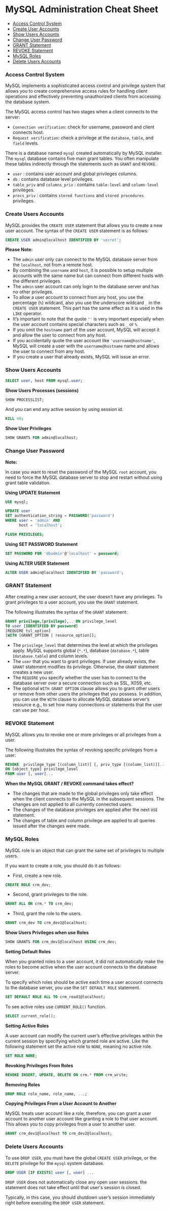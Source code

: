 # MySQL Administration Cheat Sheet

* [Access Control System](#access-control-system)
* [Create User Accounts](#create-user-accounts)
* [Show Users Accounts](#show-user-accounts)
* [Change User Password](#change-user-password)
* [GRANT Statement](#grant-statement)
* [REVOKE Statement](#revoke-statement)
* [MySQL Roles](#mysql-roles)
* [Delete Users Accounts](#delete-users-accounts)

### Access Control System
MySQL implements a sophisticated access control and privilege system that allows you to create comprehensive access rules for handling client operations and effectively preventing unauthorized clients from accessing the database system.

The MySQL access control has two stages when a client connects to the server:
* `Connection verification`: check for username, password and client connects host.
* `Request verification`: check a privilege at the `database`, `table`, and `field` levels.

There is a database named `mysql` created automatically by MySQL installer. The `mysql` database contains five main grant tables. You often manipulate these tables indirectly through the statements such as `GRANT` and `REVOKE`.
* `user` : contains user account and global privileges columns.
* `db` : contains database level privileges.
* `table_priv` and `columns_priv` : contains `table-level` and `column-level` privileges.
* `procs_priv` : contains `stored functions` and `stored procedures` privileges.

### Create Users Accounts
MySQL provides the `CREATE USER` statement that allows you to create a new user account. The syntax of the `CREATE USER` statement is as follows:
```sql
CREATE USER admin@localhost IDENTIFIED BY 'secret';
```

**Please Note:**
* The `admin` user only can connect to the MySQL database server from the `localhost`, not from a remote host.
* By combining the `username` and `host`, it is possible to setup multiple accounts with the same name but can connect from different hosts with the different privileges.
* The `admin` user account can only login to the database server and has no other privileges.
* To allow a user account to connect from any host, you use the percentage (`%`) wildcard, also you use the underscore wildcard `_` in the `CREATE USER` statement. This part has the same effect as it is used in the `LIKE` operator.
* It’s important to note that the quote `''` is very important especially when the user account contains special characters such as `_` or `%`.
* If you omit the `hostname` part of the user account, MySQL will accept it and allow the user to connect from any host.
* If you accidentally quote the user account like `'username@hostname'`, MySQL will create a user with the `username@hostname` name and allows the user to connect from any host.
* If you create a user that already exists, MySQL will issue an error.

### Show Users Accounts
```sql
SELECT user, host FROM mysql.user;
```

**Show Users Processes (sessions)**
```sql
SHOW PROCESSLIST;
```
And you can end any active session by using session id.
```sql
KILL 40;
```

**Show User Privileges**
```sql
SHOW GRANTS FOR admin@localhost;
```

### Change User Password
**Note:**

In case you want to reset the password of the MySQL `root` account, you need to force the MySQL database server to stop and restart without using grant table validation.

**Using UPDATE Statement**
```sql
USE mysql;

UPDATE user
SET authentication_string = PASSWORD('password')
WHERE user = 'admin' AND
      host = 'localhost';

FLUSH PRIVILEGES;
```

**Using SET PASSWORD Statement**
```sql
SET PASSWORD FOR 'dbadmin'@'localhost' = password;
```

**Using ALTER USER Statement**
```sql
ALTER USER admin@localhost IDENTIFIED BY 'password';
```

### GRANT Statement
After creating a new user account, the user doesn’t have any privileges. To grant privileges to a user account, you use the `GRANT` statement.

The following illustrates the syntax of the `GRANT` statement:
```sql
GRANT privilege,[privilege],.. ON privilege_level
TO user [IDENTIFIED BY password]
[REQUIRE tsl_option]
[WITH [GRANT_OPTION | resource_option]];
```
* The `privilege_level` that determines the level at which the privileges apply. MySQL supports global (`*.*`), database (`database.*`), table (`database.table`) and column levels.
* The `user` that you want to grant privileges.  If user already exists, the `GRANT` statement modifies its privilege. Otherwise, the `GRANT` statement creates a new user.
* The `REQUIRE` you specify whether the user has to connect to the database server over a secure connection such as SSL, X059, etc.
* The optional `WITH GRANT OPTION` clause allows you to grant other users or remove from other users the privileges that you possess. In addition, you can use the `WITH` clause to allocate MySQL database server’s resource e.g., to set how many connections or statements that the user can use per hour.

### REVOKE Statement
MySQL allows you to revoke one or more privileges or all privileges from a user.

The following illustrates the syntax of revoking specific privileges from a user:
```sql
REVOKE  privilege_type [(column_list)] [, priv_type [(column_list)]]...
ON [object_type] privilege_level
FROM user [, user]...
```

**When the MySQL GRANT / REVOKE command takes effect?**
* The changes that are made to the global privileges only take effect when the client connects to the MySQL in the subsequent sessions. The changes are not applied to all currently connected users.
* The changes of the database privileges are applied after the next `USE` statement.
* The changes of table and column privilege are applied to all queries issued after the changes were made.

### MySQL Roles
MySQL role is an object that can grant the same set of privileges to multiple users.

If you want to create a role, you should do it as follows:
* First, create a new role.
```sql
CREATE ROLE crm_dev;
```
* Second, grant privileges to the role.
```sql
GRANT ALL ON crm.* TO crm_dev;
```
* Third, grant the role to the users.
```sql
GRANT crm_dev TO crm_dev1@localhost;
```

**Show Users Privileges when use Roles**
```sql
SHOW GRANTS FOR crm_dev1@localhost USING crm_dev;
```

**Setting Default Roles**

When you granted roles to a user account, it did not automatically make the roles to become active when the user account connects to the database server.

To specify which roles should be active each time a user account connects to the database server, you use the `SET DEFAULT ROLE` statement.
```sql
SET DEFAULT ROLE ALL TO crm_read1@localhost;
```
To see active roles use `CURRENT_ROLE()` function.
```sql
SELECT current_role();
```

**Setting Active Roles**

A user account can modify the current user’s effective privileges within the current session by specifying which granted role are active. Like the following statement set the active role to `NONE`, meaning no active role.
```sql
SET ROLE NONE;
```

**Revoking Privileges From Roles**
```sql
REVOKE INSERT, UPDATE, DELETE ON crm.* FROM crm_write;
```

**Removing Roles**
```sql
DROP ROLE role_name, role_name, ...;
```

**Copying Privileges From a User Account to Another**

MySQL treats user account like a role, therefore, you can grant a user account to another user account like granting a role to that user account. This allows you to copy privileges from a user to another user.
```sql
GRANT crm_dev1@localhost TO crm_dev2@localhost;
```

### Delete Users Accounts
To use `DROP USER`, you must have the global `CREATE USER` privilege, or the `DELETE` privilege for the `mysql` system database.
```sql
DROP USER [IF EXISTS] user [, user] ...
```
`DROP USER` does not automatically close any open user sessions. the statement does not take effect until that user's session is closed.

Typically, in this case, you should shutdown user’s session immediately right before executing the `DROP USER` statement.
